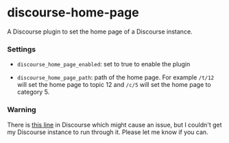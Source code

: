 # discourse-home-page

A Discourse plugin to set the home page of a Discourse instance.

### Settings

- `discourse_home_page_enabled`: set to true to enable the plugin

- `discourse_home_page_path`: path of the home page. For example `/t/12` will 
  set the home page to topic 12 and `/c/5` will set the home page to category 5.

### Warning

There is [this line](https://github.com/discourse/discourse/blob/master/app/assets/javascripts/discourse/routes/forgot-password.js.es6#L13)
in Discourse which might cause an issue, but I couldn't get my Discourse 
instance to run through it. Please let me know if you can.